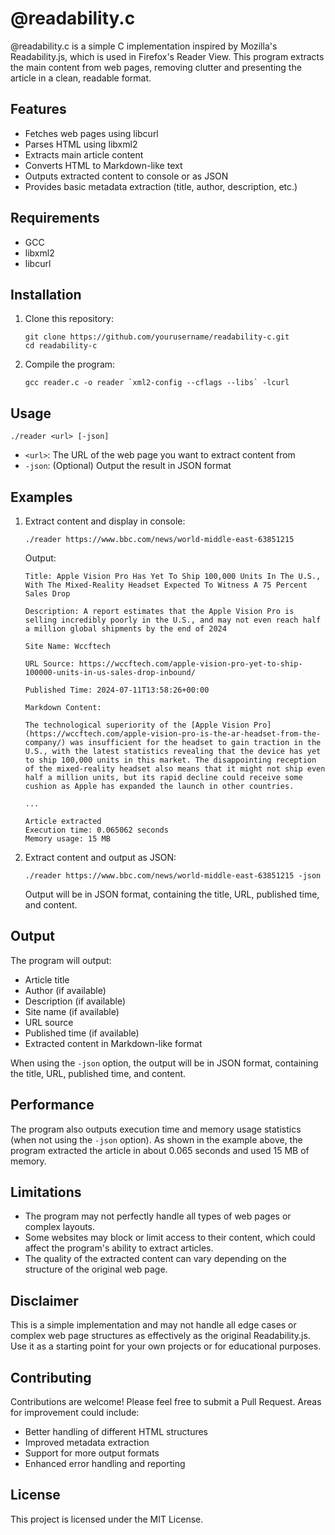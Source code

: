 # @readability.c

@readability.c is a simple C implementation inspired by Mozilla's Readability.js, which is used in Firefox's Reader View. This program extracts the main content from web pages, removing clutter and presenting the article in a clean, readable format.

## Features

- Fetches web pages using libcurl
- Parses HTML using libxml2
- Extracts main article content
- Converts HTML to Markdown-like text
- Outputs extracted content to console or as JSON
- Provides basic metadata extraction (title, author, description, etc.)

## Requirements

- GCC
- libxml2
- libcurl

## Installation

1. Clone this repository:
   ```
   git clone https://github.com/yourusername/readability-c.git
   cd readability-c
   ```

2. Compile the program:
   ```
   gcc reader.c -o reader `xml2-config --cflags --libs` -lcurl
   ```

## Usage

```
./reader <url> [-json]
```

- `<url>`: The URL of the web page you want to extract content from
- `-json`: (Optional) Output the result in JSON format

## Examples

1. Extract content and display in console:
   ```
   ./reader https://www.bbc.com/news/world-middle-east-63851215
   ```

   Output:
   ```
   Title: Apple Vision Pro Has Yet To Ship 100,000 Units In The U.S., With The Mixed-Reality Headset Expected To Witness A 75 Percent Sales Drop

   Description: A report estimates that the Apple Vision Pro is selling incredibly poorly in the U.S., and may not even reach half a million global shipments by the end of 2024

   Site Name: Wccftech

   URL Source: https://wccftech.com/apple-vision-pro-yet-to-ship-100000-units-in-us-sales-drop-inbound/

   Published Time: 2024-07-11T13:58:26+00:00

   Markdown Content:

   The technological superiority of the [Apple Vision Pro](https://wccftech.com/apple-vision-pro-is-the-ar-headset-from-the-company/) was insufficient for the headset to gain traction in the U.S., with the latest statistics revealing that the device has yet to ship 100,000 units in this market. The disappointing reception of the mixed-reality headset also means that it might not ship even half a million units, but its rapid decline could receive some cushion as Apple has expanded the launch in other countries.

   ...

   Article extracted
   Execution time: 0.065062 seconds
   Memory usage: 15 MB
   ```

2. Extract content and output as JSON:
   ```
   ./reader https://www.bbc.com/news/world-middle-east-63851215 -json
   ```

   Output will be in JSON format, containing the title, URL, published time, and content.

## Output

The program will output:
- Article title
- Author (if available)
- Description (if available)
- Site name (if available)
- URL source
- Published time (if available)
- Extracted content in Markdown-like format

When using the `-json` option, the output will be in JSON format, containing the title, URL, published time, and content.

## Performance

The program also outputs execution time and memory usage statistics (when not using the `-json` option). As shown in the example above, the program extracted the article in about 0.065 seconds and used 15 MB of memory.

## Limitations

- The program may not perfectly handle all types of web pages or complex layouts.
- Some websites may block or limit access to their content, which could affect the program's ability to extract articles.
- The quality of the extracted content can vary depending on the structure of the original web page.

## Disclaimer

This is a simple implementation and may not handle all edge cases or complex web page structures as effectively as the original Readability.js. Use it as a starting point for your own projects or for educational purposes.

## Contributing

Contributions are welcome! Please feel free to submit a Pull Request. Areas for improvement could include:
- Better handling of different HTML structures
- Improved metadata extraction
- Support for more output formats
- Enhanced error handling and reporting

## License

This project is licensed under the MIT License.